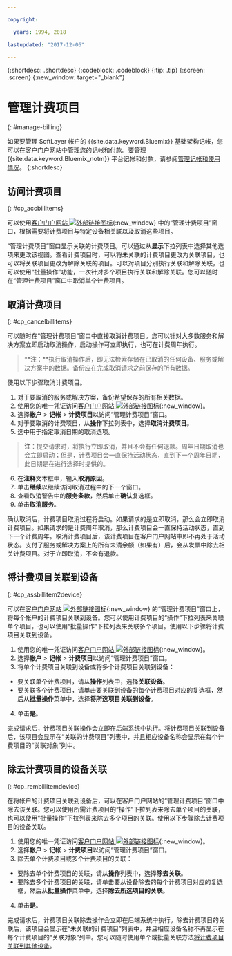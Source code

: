 ```yaml
---

copyright:

  years: 1994, 2018

lastupdated: "2017-12-06"

---
```


{:shortdesc: .shortdesc}
{:codeblock: .codeblock}
{:tip: .tip}
{:screen: .screen}
{:new_window: target="_blank"}


# 管理计费项目
{: #manage-billing}

如果要管理 SoftLayer 帐户的 {{site.data.keyword.Bluemix}} 基础架构记帐，您可以在客户门户网站中管理您的记帐和付款。要管理 {{site.data.keyword.Bluemix_notm}} 平台记帐和付款，请参阅[管理记帐和使用情况](/docs/pricing/index.html#accounts)。
{:shortdesc}

## 访问计费项目
{: #cp_accbillitems}

可以使用[客户门户网站 ![外部链接图标](../icons/launch-glyph.svg)](https://control.softlayer.com/){:new_window} 中的“管理计费项目”窗口，根据需要将计费项目与特定设备相关联以及取消这些项目。

“管理计费项目”窗口显示关联的计费项目。可以通过从**显示**下拉列表中选择其他选项来更改该视图。查看计费项目时，可以将未关联的计费项目更改为关联项目，也可以将关联项目更改为解除关联的项目。可以对项目分别执行关联和解除关联，也可以使用“批量操作”功能，一次针对多个项目执行关联和解除关联。您可以随时在“管理计费项目”窗口中取消单个计费项目。


## 取消计费项目
{: #cp_cancelbillitems}

可以随时在“管理计费项目”窗口中直接取消计费项目。您可以针对大多数服务和解决方案立即启动取消操作，启动操作可立即执行，也可在计费周年执行。

> **注：**执行取消操作后，即无法检索存储在已取消的任何设备、服务或解决方案中的数据。备份应在完成取消请求之前保存的所有数据。

使用以下步骤取消计费项目。

1. 对于要取消的服务或解决方案，备份希望保存的所有相关数据。
2. 使用您的唯一凭证访问[客户门户网站 ![外部链接图标](../icons/launch-glyph.svg)](https://control.softlayer.com/){:new_window}。
3. 选择**帐户** > **记帐** > **计费项目**以访问“管理计费项目”窗口。
4. 对于要取消的计费项目，从**操作**下拉列表中，选择**取消计费项目**。
5. 选中用于指定取消日期的取消选项。
>**注**：提交请求时，将执行立即取消，并且不会有任何退款。周年日期取消也会立即启动；但是，计费项目会一直保持活动状态，直到下一个周年日期，此日期是在进行选择时提供的。
6. 在**注释**文本框中，输入**取消原因**。
7. 单击**继续**以继续访问取消过程中的下一个窗口。
8. 查看取消警告中的**服务条款**，然后单击**确认**复选框。
9. 单击**取消服务**。

确认取消后，计费项目取消过程将启动。如果请求的是立即取消，那么会立即取消计费项目。如果请求的是计费周年取消，那么计费项目会一直保持活动状态，直到下一个计费周年。取消计费项目后，该计费项目在客户门户网站中即不再处于活动状态。支付了服务或解决方案上的所有未清余额（如果有）后，会从发票中除去相关计费项目。对于立即取消，不会有退款。


## 将计费项目关联到设备
{: #cp_assbillitem2device}

可以在[客户门户网站 ![外部链接图标](../icons/launch-glyph.svg)](https://control.softlayer.com/){:new_window} 的“管理计费项目”窗口上，将每个帐户的计费项目关联到设备。您可以使用计费项目的“操作”下拉列表来关联单个项目，也可以使用“批量操作”下拉列表来关联多个项目。使用以下步骤将计费项目关联到设备。

1. 使用您的唯一凭证访问[客户门户网站 ![外部链接图标](../icons/launch-glyph.svg)](https://control.softlayer.com/){:new_window}。
2. 选择**帐户** > **记帐** > **计费项目**以访问“管理计费项目”窗口。
3. 将单个计费项目关联到设备或将多个计费项目关联到设备：
  * 要关联单个计费项目，请从**操作**列表中，选择**关联设备**。
  * 要关联多个计费项目，请单击要关联到设备的每个计费项目对应的复选框，然后从**批量操作**菜单中，选择**将所选项目关联到设备**。
4. 单击**是**。

完成请求后，计费项目关联操作会立即在后端系统中执行。将计费项目关联到设备后，该项目会显示在“关联的计费项目”列表中，并且相应设备名称会显示在每个计费项目的“关联对象”列中。


## 除去计费项目的设备关联
{: #cp_rembillitemdevice}

在将帐户的计费项目关联到设备后，可以在客户门户网站的“管理计费项目”窗口中除去该关联。您可以使用所需计费项目的“操作”下拉列表来除去单个项目的关联，也可以使用“批量操作”下拉列表来除去多个项目的关联。使用以下步骤除去计费项目的设备关联。

1. 使用您的唯一凭证访问[客户门户网站 ![外部链接图标](../icons/launch-glyph.svg)](https://control.softlayer.com/){:new_window}。
2. 选择**帐户** > **记帐** > **计费项目**以访问“管理计费项目”窗口。
3. 除去单个计费项目或多个计费项目的关联：
  * 要除去单个计费项目的关联，请从**操作**列表中，选择**除去关联**。
  * 要除去多个计费项目的关联，请单击要从设备除去的每个计费项目对应的复选框，然后从**批量操作**菜单中，选择**除去所选项目的关联**。
4. 单击**是**。

完成请求后，计费项目关联除去操作会立即在后端系统中执行。除去计费项目的关联后，该项目会显示在“未关联的计费项目”列表中，并且相应设备名称不再显示在每个计费项目的“关联对象”列中。您可以随时使用单个或批量关联方法[将计费项目关联到其他设备](/docs/customer-portal/cpmanacctbillpay.html#cp_assbillitem2device)。
